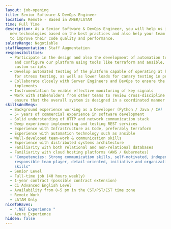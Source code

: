 ```yaml
---
layout: job-opening
title: Senior Software & DevOps Engineer
location: Remote - Based in AMER/LATAM
time: Full Time
description: As a Senior Software & DevOps Engineer, you will help us implement
  new technologies based on the best practices and also help your team members
  to improve their code quality and performance.
salaryRange: Negotiable
staffAugmentation: Staff Augmentation
responsibilities:
  - Participate in the design and also the development of automation to deploy
    and configure our platform using tools like terraform and ansible, and
    custom scripts
  - Develop automated testing of the platform capable of operating at high loads
    for stress testing, as well as lower loads for canary testing in production
  - Collaborate closely with Server Engineers and DevOps to ensure the system
    implements
  - Instrumentation to enable effective monitoring of key signals
  - Work with stakeholders from other teams to review cross-discipline APIs and
    ensure that the overall system is designed in a coordinated manner
skillsAndReqs:
  - Background experience working as a Developer (Python / Java / C#)
  - 5+ years of commercial experience in software development
  - Solid understanding of HTTP and network communication stack
  - Deep experience implementing and testing REST services
  - Experience with Infrastructure as Code, preferably terraform
  - Experience with automation technology such as ansible
  - Well-developed team-work & communication skills
  - Experience with distributed systems architecture
  - Familiarity with both relational and non-relational databases
  - Familiarity with cloud hosting platforms (AWS / Kubernetes)
  - "Competencies: Strong communication skills, self-motivated, independent,
    responsible team-player, detail-oriented, initiative and organizational
    skills"
  - Senior Level
  - Full-time job (40 hours weekly)
  - 1-year contract (possible contract extension)
  - C1 Advanced English Level
  - Availability from 8-5 pm in the CST/PST/EST time zone
  - Remote Work
  - LATAM Only
niceToHaves:
  - ".NET Experience "
  - Azure Experience
hidden: false
---
```

